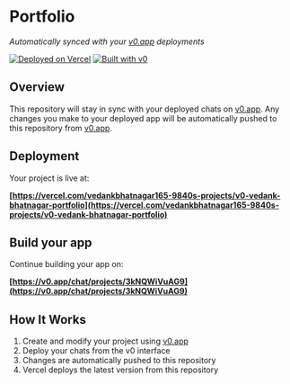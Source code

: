 # Portfolio

*Automatically synced with your [v0.app](https://v0.app) deployments*

[![Deployed on Vercel](https://img.shields.io/badge/Deployed%20on-Vercel-black?style=for-the-badge&logo=vercel)](https://vercel.com/vedankbhatnagar165-9840s-projects/v0-vedank-bhatnagar-portfolio)
[![Built with v0](https://img.shields.io/badge/Built%20with-v0.app-black?style=for-the-badge)](https://v0.app/chat/projects/3kNQWiVuAG9)

## Overview

This repository will stay in sync with your deployed chats on [v0.app](https://v0.app).
Any changes you make to your deployed app will be automatically pushed to this repository from [v0.app](https://v0.app).

## Deployment

Your project is live at:

**[https://vercel.com/vedankbhatnagar165-9840s-projects/v0-vedank-bhatnagar-portfolio](https://vercel.com/vedankbhatnagar165-9840s-projects/v0-vedank-bhatnagar-portfolio)**

## Build your app

Continue building your app on:

**[https://v0.app/chat/projects/3kNQWiVuAG9](https://v0.app/chat/projects/3kNQWiVuAG9)**

## How It Works

1. Create and modify your project using [v0.app](https://v0.app)
2. Deploy your chats from the v0 interface
3. Changes are automatically pushed to this repository
4. Vercel deploys the latest version from this repository